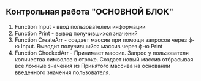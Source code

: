 ## Контрольная работа "ОСНОВНОЙ БЛОК"

1. Function Input - ввод пользователем информации
2. Function Print - вывод получившихся значений
3. Function CreateArr - создает массив при помощи запросов через ф-ю Input. Выводит получившийся массив через ф-ю Print
4. Function CheckedArr - Принимает массив. Запрос у пользователя количества символов в строке. Создает новый массив отбрасывая все ложные значения из Принятого массива на основании введенного значения пользователя.
